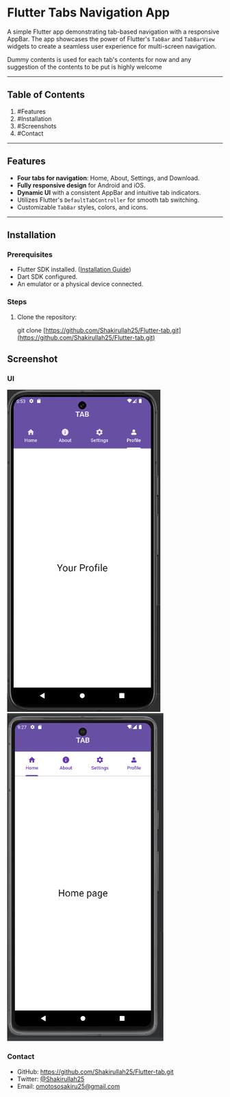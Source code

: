 # Flutter Tabs Navigation App

A simple Flutter app demonstrating tab-based navigation with a responsive AppBar. The app showcases the power of Flutter's `TabBar` and `TabBarView` widgets to create a seamless user experience for multi-screen navigation.

Dummy contents is used for each tab's contents for now and any suggestion of the contents to be put is highly welcome 

---

## Table of Contents

1. #Features
2. #Installation
3. #Screenshots
4. #Contact

---

## Features

- **Four tabs for navigation**: Home, About, Settings, and Download.
- **Fully responsive design** for Android and iOS.
- **Dynamic UI** with a consistent AppBar and intuitive tab indicators.
- Utilizes Flutter's `DefaultTabController` for smooth tab switching.
- Customizable `TabBar` styles, colors, and icons.

---

## Installation

### Prerequisites
- Flutter SDK installed. ([Installation Guide](https://flutter.dev/docs/get-started/install))
- Dart SDK configured.
- An emulator or a physical device connected.

### Steps
1. Clone the repository:

   git clone [https://github.com/Shakirullah25/Flutter-tab.git](https://github.com/Shakirullah25/Flutter-tab.git)

## Screenshot

### UI
![App UI](lib/Screenshot/Screenshot%20(146).png)
![App UI](lib/Screenshot/Screenshot%20(147).png)

### Contact
- GitHub: https://github.com/Shakirullah25/Flutter-tab.git
- Twitter: [@Shakirullah25](https://x.com/Shakirullah25?t=FbbTqgJYI5I706pyPFcLwA&s=08)
- Email: omotososakiru25@gmail.com


